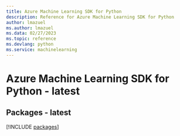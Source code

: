 ```yaml
---
title: Azure Machine Learning SDK for Python
description: Reference for Azure Machine Learning SDK for Python
author: lmazuel
ms.author: lmazuel
ms.data: 02/27/2023
ms.topic: reference
ms.devlang: python
ms.service: machinelearning
---
```

# Azure Machine Learning SDK for Python - latest
## Packages - latest
[!INCLUDE [packages](machine-learning-index.md)]